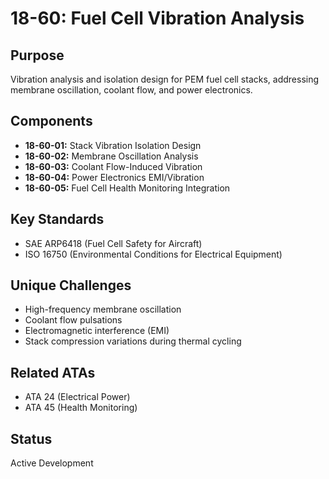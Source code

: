 # 18-60: Fuel Cell Vibration Analysis

## Purpose
Vibration analysis and isolation design for PEM fuel cell stacks, addressing membrane oscillation, coolant flow, and power electronics.

## Components
- **18-60-01:** Stack Vibration Isolation Design
- **18-60-02:** Membrane Oscillation Analysis
- **18-60-03:** Coolant Flow-Induced Vibration
- **18-60-04:** Power Electronics EMI/Vibration
- **18-60-05:** Fuel Cell Health Monitoring Integration

## Key Standards
- SAE ARP6418 (Fuel Cell Safety for Aircraft)
- ISO 16750 (Environmental Conditions for Electrical Equipment)

## Unique Challenges
- High-frequency membrane oscillation
- Coolant flow pulsations
- Electromagnetic interference (EMI)
- Stack compression variations during thermal cycling

## Related ATAs
- ATA 24 (Electrical Power)
- ATA 45 (Health Monitoring)

## Status
Active Development

